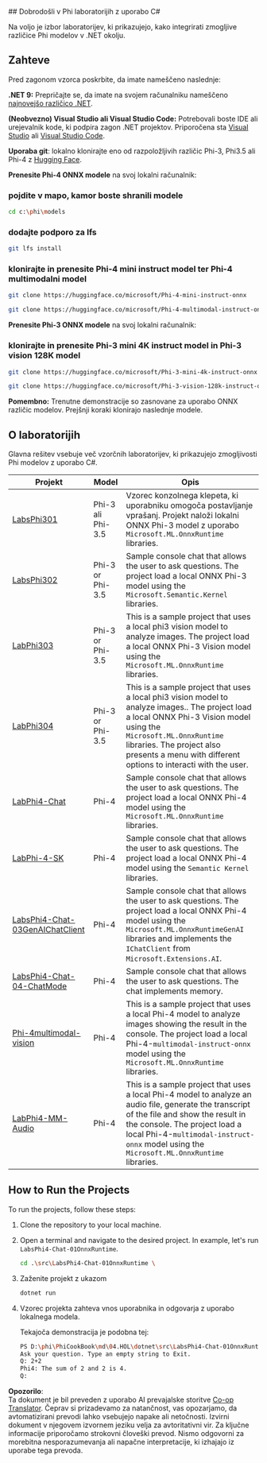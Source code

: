 <!--
CO_OP_TRANSLATOR_METADATA:
{
  "original_hash": "903c509a6d0d1ecce00b849d7f753bdd",
  "translation_date": "2025-05-09T22:46:43+00:00",
  "source_file": "md/04.HOL/dotnet/readme.md",
  "language_code": "sl"
}
-->
﻿## Dobrodošli v Phi laboratorijih z uporabo C#

Na voljo je izbor laboratorijev, ki prikazujejo, kako integrirati zmogljive različice Phi modelov v .NET okolju.

## Zahteve

Pred zagonom vzorca poskrbite, da imate nameščeno naslednje:

**.NET 9:** Prepričajte se, da imate na svojem računalniku nameščeno [najnovejšo različico .NET](https://dotnet.microsoft.com/download/dotnet?WT.mc_id=aiml-137032-kinfeylo).

**(Neobvezno) Visual Studio ali Visual Studio Code:** Potrebovali boste IDE ali urejevalnik kode, ki podpira zagon .NET projektov. Priporočena sta [Visual Studio](https://visualstudio.microsoft.com?WT.mc_id=aiml-137032-kinfeylo) ali [Visual Studio Code](https://code.visualstudio.com?WT.mc_id=aiml-137032-kinfeylo).

**Uporaba git**: lokalno klonirajte eno od razpoložljivih različic Phi-3, Phi3.5 ali Phi-4 z [Hugging Face](https://huggingface.co/collections/lokinfey/phi-4-family-679c6f234061a1ab60f5547c).

**Prenesite Phi-4 ONNX modele** na svoj lokalni računalnik:

### pojdite v mapo, kamor boste shranili modele

```bash
cd c:\phi\models
```

### dodajte podporo za lfs

```bash
git lfs install 
```

### klonirajte in prenesite Phi-4 mini instruct model ter Phi-4 multimodalni model

```bash
git clone https://huggingface.co/microsoft/Phi-4-mini-instruct-onnx

git clone https://huggingface.co/microsoft/Phi-4-multimodal-instruct-onnx
```

**Prenesite Phi-3 ONNX modele** na svoj lokalni računalnik:

### klonirajte in prenesite Phi-3 mini 4K instruct model in Phi-3 vision 128K model

```bash
git clone https://huggingface.co/microsoft/Phi-3-mini-4k-instruct-onnx

git clone https://huggingface.co/microsoft/Phi-3-vision-128k-instruct-onnx-cpu
```

**Pomembno:** Trenutne demonstracije so zasnovane za uporabo ONNX različic modelov. Prejšnji koraki klonirajo naslednje modele.

## O laboratorijih

Glavna rešitev vsebuje več vzorčnih laboratorijev, ki prikazujejo zmogljivosti Phi modelov z uporabo C#.

| Projekt | Model | Opis |
| ------------ | -----------| ----------- |
| [LabsPhi301](../../../../../md/04.HOL/dotnet/src/LabsPhi301) | Phi-3 ali Phi-3.5 | Vzorec konzolnega klepeta, ki uporabniku omogoča postavljanje vprašanj. Projekt naloži lokalni ONNX Phi-3 model z uporabo `Microsoft.ML.OnnxRuntime` libraries. |
| [LabsPhi302](../../../../../md/04.HOL/dotnet/src/LabsPhi302) | Phi-3 or Phi-3.5 | Sample console chat that allows the user to ask questions. The project load a local ONNX Phi-3 model using the `Microsoft.Semantic.Kernel` libraries. |
| [LabPhi303](../../../../../md/04.HOL/dotnet/src/LabsPhi303) | Phi-3 or Phi-3.5 | This is a sample project that uses a local phi3 vision model to analyze images. The project load a local ONNX Phi-3 Vision model using the `Microsoft.ML.OnnxRuntime` libraries. |
| [LabPhi304](../../../../../md/04.HOL/dotnet/src/LabsPhi304) | Phi-3 or Phi-3.5 | This is a sample project that uses a local phi3 vision model to analyze images.. The project load a local ONNX Phi-3 Vision model using the `Microsoft.ML.OnnxRuntime` libraries. The project also presents a menu with different options to interacti with the user. | 
| [LabPhi4-Chat](../../../../../md/04.HOL/dotnet/src/LabsPhi4-Chat-01OnnxRuntime) | Phi-4 | Sample console chat that allows the user to ask questions. The project load a local ONNX Phi-4 model using the `Microsoft.ML.OnnxRuntime` libraries. |
| [LabPhi-4-SK](../../../../../md/04.HOL/dotnet/src/LabsPhi4-Chat-02SK) | Phi-4 | Sample console chat that allows the user to ask questions. The project load a local ONNX Phi-4 model using the `Semantic Kernel` libraries. |
| [LabsPhi4-Chat-03GenAIChatClient](../../../../../md/04.HOL/dotnet/src/LabsPhi4-Chat-03GenAIChatClient) | Phi-4 | Sample console chat that allows the user to ask questions. The project load a local ONNX Phi-4 model using the `Microsoft.ML.OnnxRuntimeGenAI` libraries and implements the `IChatClient` from `Microsoft.Extensions.AI`. |
| [LabsPhi4-Chat-04-ChatMode](../../../../../md/04.HOL/dotnet/src/LabsPhi4-Chat-04-ChatMode) | Phi-4 | Sample console chat that allows the user to ask questions. The chat implements memory. |
| [Phi-4multimodal-vision](../../../../../md/04.HOL/dotnet/src/LabsPhi4-MultiModal-01Images) | Phi-4 | This is a sample project that uses a local Phi-4 model to analyze images showing the result in the console. The project load a local Phi-4-`multimodal-instruct-onnx` model using the `Microsoft.ML.OnnxRuntime` libraries. |
| [LabPhi4-MM-Audio](../../../../../md/04.HOL/dotnet/src/LabsPhi4-MultiModal-02Audio) | Phi-4 |This is a sample project that uses a local Phi-4 model to analyze an audio file, generate the transcript of the file and show the result in the console. The project load a local Phi-4-`multimodal-instruct-onnx` model using the `Microsoft.ML.OnnxRuntime` libraries. |

## How to Run the Projects

To run the projects, follow these steps:

1. Clone the repository to your local machine.

1. Open a terminal and navigate to the desired project. In example, let's run `LabsPhi4-Chat-01OnnxRuntime`.

    ```bash
    cd .\src\LabsPhi4-Chat-01OnnxRuntime \
    ```

1. Zaženite projekt z ukazom

    ```bash
    dotnet run
    ```

1. Vzorec projekta zahteva vnos uporabnika in odgovarja z uporabo lokalnega modela.

   Tekajoča demonstracija je podobna tej:

   ```bash
   PS D:\phi\PhiCookBook\md\04.HOL\dotnet\src\LabsPhi4-Chat-01OnnxRuntime> dotnet run
   Ask your question. Type an empty string to Exit.
   Q: 2+2
   Phi4: The sum of 2 and 2 is 4.
   Q:
   ```

**Opozorilo**:  
Ta dokument je bil preveden z uporabo AI prevajalske storitve [Co-op Translator](https://github.com/Azure/co-op-translator). Čeprav si prizadevamo za natančnost, vas opozarjamo, da avtomatizirani prevodi lahko vsebujejo napake ali netočnosti. Izvirni dokument v njegovem izvor­nem jeziku velja za avtoritativni vir. Za ključne informacije priporočamo strokovni človeški prevod. Nismo odgovorni za morebitna nesporazumevanja ali napačne interpretacije, ki izhajajo iz uporabe tega prevoda.